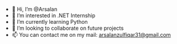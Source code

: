 - 👋 Hi, I’m @Arsalan
- 👀 I’m interested in .NET Internship
- 🌱 I’m currently learning Python
- 💞️ I’m looking to collaborate on future projects
- 📫 You can contact me on my mail: arsalanzulfiqar31@gmail.com

<!---
Arsalan31/Arsalan31 is a ✨ special ✨ repository because its `README.md` (this file) appears on your GitHub profile.
You can click the Preview link to take a look at your changes.
--->
